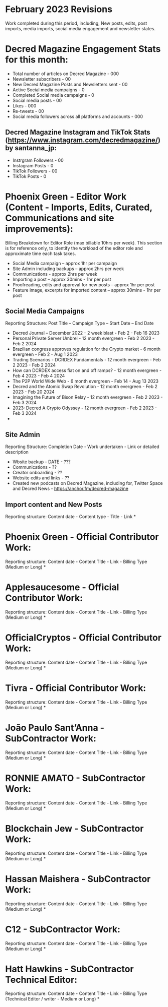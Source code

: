 # February 2023 Revisions
Work completed during this period, including, New posts, edits, post imports, media imports, social media engagement and newsletter states.

# Decred Magazine Engagement Stats for this month:
* Total number of articles on Decred Magazine -  000
* Newsletter subscribers - 00
* New Decred Magazine Posts and Newsletters sent - 00
* Active Social media campaigns - 0
* Completed Social media campaigns - 0
* Social media posts - 00
* Likes - 000
* Re-tweets - 00
* Social media followers across all platforms and accounts - 000

## Decred Magazine Instagram and TikTok Stats (https://www.instagram.com/decredmagazine/) by santanna_jp:
* Instrgram Followers - 00
* Instagram Posts - 0
* TikTok Followers - 00
* TikTok Posts - 0

# Phoenix Green - Editor Work (Content - Imports, Edits, Curated, Communications and site improvements):

Billing Breakdown for Editor Role (max billable 10hrs per week).
This section is for reference only, to identify the workload of the editor role and approximate time each task takes.
* Social Media campaign – approx 1hr per campaign
* Site Admin including backups – approx 2hrs per week
* Communications - approx 2hrs per week
* Importing a post – approx 30mins - 1hr per post
* Proofreading, edits and approval for new posts – approx 1hr per post
* Feature image, excerpts for imported content – approx 30mins - 1hr per post 

## Social Media Campaigns 
Reporting Structure: Post Title – Campaign Type – Start Date – End Date
* Decred Journal – December 2022 - 2 week blast - Feb 2 - Feb 16 2023
* Personal Private Server Umbrel - 12 month evergreen - Feb 2 2023 - Feb 2 2024
* Brazilian congress approves regulation for the Crypto market - 6 month evergreen - Feb 2 - Aug 1 2023
* Trading Scenarios - DCRDEX Fundamentals - 12 month evergreen - Feb 2 2023 - Feb 2 2024
* How can DCRDEX access fiat on and off ramps? - 12 month evergreen - Feb 4 2023 - Feb 4 2024
* The P2P World Wide Web - 6 month evergreen - Feb 14 - Aug 13 2023
* Decred and the Atomic Swap Revolution - 12 month evergreen - Feb 2 2023 - Feb 20 2024
* Imagining the Future of Bison Relay - 12 month evergreen - Feb 2 2023 - Feb 3 2024
* 2023: Decred A Crypto Odyssey - 12 month evergreen - Feb 2 2023 - Feb 3 2024
* 

## Site Admin
Reporting Structure: Completion Date - Work undertaken - Link or detailed description
* Wbsite backup - DATE - ???
* Communications - ??
* Creator onboarding - ??
* Website edits and links - ??
* Created new podcasts on Decred Magazine, including for, Twitter Space and Decred News - https://anchor.fm/decred-magazine

## Import content and New Posts
Reporting structure: Content date - Content type - Title - Link
* 

# Phoenix Green - Official Contributor Work:
Reporting structure: Content date - Content Title - Link - Billing Type (Medium or Long)
* 

# Applesaucesome - Official Contributor Work:
Reporting structure: Content date - Content Title - Link - Billing Type (Medium or Long)
* 

# OfficialCryptos - Official Contributor Work:
Reporting structure: Content date - Content Title - Link - Billing Type (Medium or Long)
* 

# Tivra - Official Contributor Work:
Reporting structure: Content date - Content Title - Link - Billing Type (Medium or Long)
* 

# João Paulo Sant’Anna - SubContractor Work:
Reporting structure: Content date - Content Title - Link - Billing Type (Medium or Long)
* 

# RONNIE AMATO - SubContractor Work:
Reporting structure: Content date - Content Title - Link - Billing Type (Medium or Long)
* 

# Blockchain Jew - SubContractor Work:
Reporting structure: Content date - Content Title - Link - Billing Type (Medium or Long)
* 

# Hassan Maishera - SubContractor Work:
Reporting structure: Content date - Content Title - Link - Billing Type (Medium or Long)
* 

# C12 - SubContractor Work:
Reporting structure: Content date - Content Title - Link - Billing Type (Medium or Long)
* 

# Hatt Hawkins - SubContractor Technical Editor:
Reporting structure: Content date - Content Title - Link - Billing Type (Technical Editor / writer - Medium or Long)
* 

